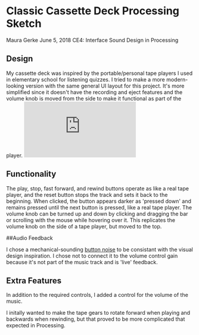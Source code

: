 # Classic Cassette Deck Processing Sketch

Maura Gerke
June 5, 2018
CE4: Interface Sound Design in Processing

## Design

My cassette deck was inspired by the portable/personal tape players I used in elementary school for listening quizzes. I tried to make a more modern-looking version with the same general UI layout for this project. It's more simplified since it doesn't have the recording and eject features and the volume knob is moved from the side to make it functional as part of the player.
![personal cassette player](https://www.bhphotovideo.com/c/product/796979-REG/Califone_CAS1500_CAS1500_Cassette_Player_Recorder.html)

## Functionality

The play, stop, fast forward, and rewind buttons operate as like a real tape player, and the reset button stops the track and sets it back to the beginning. When clicked, the button appears darker as 'pressed down' and remains pressed until the next button is pressed, like a real tape player. 
The volume knob can be turned up and down by clicking and dragging the bar or scrolling with the mouse while hovering over it. This replicates the volume knob on the side of a tape player, but moved to the top.

##Audio Feedback

I chose a mechanical-sounding [button noise](https://freesound.org/people/bubaproducer/sounds/107134/) to be consistant with the visual design inspiration.
I chose not to connect it to the volume control gain because it's not part of the music track and is 'live' feedback.

## Extra Features

In addition to the required controls, I added a control for the volume of the music.

I initally wanted to make the tape gears to rotate forward when playing and backwards when rewinding, but that proved to be more complicated that expected in Processing.
